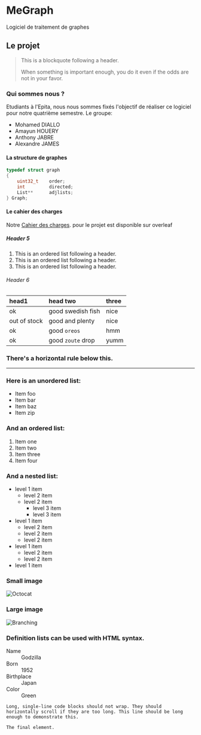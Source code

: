 [//]: <> (Text can be **bold**, _italic_, or ~~strikethrough~~.)

[//]: <> (There should be whitespace between paragraphs.)

[//]: <> (There should be whitespace between paragraphs. We recommend including a README, or a file with information about your project.)

# MeGraph
Logiciel de traitement de graphes

## Le projet

> This is a blockquote following a header.
>
> When something is important enough, you do it even if the odds are not in your favor.

### Qui sommes nous ?
Etudiants à l'Epita, nous nous sommes fixés l'objectif de réaliser ce logiciel pour notre quatrième semestre.
Le groupe:
*   Mohamed DIALLO
*   Amayun HOUERY
*   Anthony JABRE
*   Alexandre JAMES

#### La structure de graphes


```C
typedef struct graph
{
    uint32_t    order;
    int         directed;
    List**      adjlists;
} Graph;
```

#### Le cahier des charges

Notre [Cahier des charges](.https://fr.overleaf.com/gallery). pour le projet est disponible sur overleaf

##### Header 5

1.  This is an ordered list following a header.
2.  This is an ordered list following a header.
3.  This is an ordered list following a header.

###### Header 6

| head1        | head two          | three |
|:-------------|:------------------|:------|
| ok           | good swedish fish | nice  |
| out of stock | good and plenty   | nice  |
| ok           | good `oreos`      | hmm   |
| ok           | good `zoute` drop | yumm  |

### There's a horizontal rule below this.

* * *

### Here is an unordered list:

*   Item foo
*   Item bar
*   Item baz
*   Item zip

### And an ordered list:

1.  Item one
1.  Item two
1.  Item three
1.  Item four

### And a nested list:

- level 1 item
  - level 2 item
  - level 2 item
    - level 3 item
    - level 3 item
- level 1 item
  - level 2 item
  - level 2 item
  - level 2 item
- level 1 item
  - level 2 item
  - level 2 item
- level 1 item

### Small image

![Octocat](https://assets-cdn.github.com/images/icons/emoji/octocat.png)

### Large image

![Branching](https://guides.github.com/activities/hello-world/branching.png)


### Definition lists can be used with HTML syntax.

<dl>
<dt>Name</dt>
<dd>Godzilla</dd>
<dt>Born</dt>
<dd>1952</dd>
<dt>Birthplace</dt>
<dd>Japan</dd>
<dt>Color</dt>
<dd>Green</dd>
</dl>

```
Long, single-line code blocks should not wrap. They should horizontally scroll if they are too long. This line should be long enough to demonstrate this.
```

```
The final element.
```
